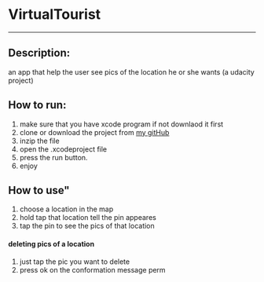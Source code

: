 # VirtualTourist
_______________

## Description:
an app that help the user see pics of the location he or she wants (a udacity project)


## How to run: 
1. make sure that you have xcode program if not downlaod it first
2. clone or download  the project from [my gitHub](https://github.com/ManarAST/VirtualTourist)
3. inzip the file 
4. open the .xcodeproject file
5. press the run button.
6. enjoy


## How to use" 
1. choose a location in the map
2. hold tap that location tell the pin appeares
3. tap the pin to see the pics of that location

#### deleting pics of a location 
1. just tap the pic you want to delete 
2. press ok on the conformation message perm
